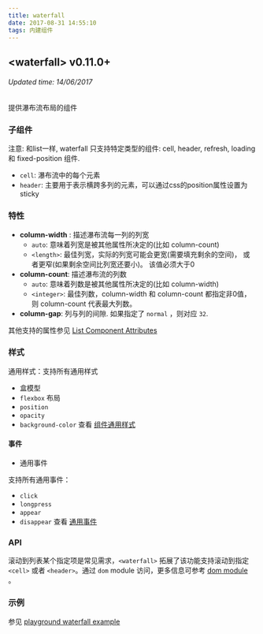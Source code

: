 ```yaml
---
title: waterfall
date: 2017-08-31 14:55:10
tags: 内建组件
---
```


## &#60;waterfall&#62; v0.11.0+
###### Updated time: 14/06/2017

提供瀑布流布局的组件

### 子组件
注意: 和list一样, waterfall 只支持特定类型的组件: cell, header, refresh, loading 和 fixed-position 组件.

* `cell`: 瀑布流中的每个元素
* `header`: 主要用于表示横跨多列的元素，可以通过css的position属性设置为sticky

### 特性
* **column-width** : 描述瀑布流每一列的列宽
  * `auto`: 意味着列宽是被其他属性所决定的(比如 column-count)
  * `<length>`: 最佳列宽，实际的列宽可能会更宽(需要填充剩余的空间)， 或者更窄(如果剩余空间比列宽还要小)。 该值必须大于0
* **column-count**: 描述瀑布流的列数
  * `auto`: 意味着列数是被其他属性所决定的(比如 column-width)
  * `<integer>`: 最佳列数，column-width 和 column-count 都指定非0值， 则 column-count 代表最大列数。
* **column-gap**: 列与列的间隙. 如果指定了 `normal` ，则对应 `32`.

其他支持的属性参见 [List Component Attributes](http://weex.apache.org/cn/references/components/list.html)

### 样式
通用样式：支持所有通用样式

* 盒模型
* `flexbox` 布局
* `position`
* `opacity`
* `background-color`
查看 [组件通用样式](https://github.com/2017/08/24/Common-Style)

#### 事件

* 通用事件

支持所有通用事件：

  * `click`
  * `longpress`
  * `appear`
  * `disappear`
  查看 [通用事件](https://github.com/2017/09/02/commonEvent)

### API
滚动到列表某个指定项是常见需求，`<waterfall>` 拓展了该功能支持滚动到指定 `<cell>` 或者 `<header>`。通过 `dom` module 访问，更多信息可参考 [dom module](http://weex.apache.org/cn/references/modules/dom.html) 。

### 示例
参见 [playground waterfall example](http://dotwe.org/vue/7a9195643e9e8da352b0d879cdbe68c0)